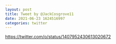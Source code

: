 ```yaml
--- 
layout: post 
title: Tweet by @JackCosgrove11 
date: 2021-06-23 1624516997 
categories: twitter 
--- 
```

https://twitter.com/o/status/1407952430613020672